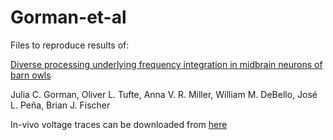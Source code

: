 # Gorman-et-al
Files to reproduce results of:

[Diverse processing underlying frequency integration in midbrain neurons of barn owls](https://journals.plos.org/ploscompbiol/article?id=10.1371/journal.pcbi.1009569)

Julia C. Gorman, Oliver L. Tufte, Anna V. R. Miller, William M. DeBello, José L. Peña, Brian J. Fischer

In-vivo voltage traces can be downloaded from [here](https://www.dropbox.com/sh/piv2tm7323jgx1o/AABdlmkmIYqG4Oa12bk-wWpFa?dl=0)
